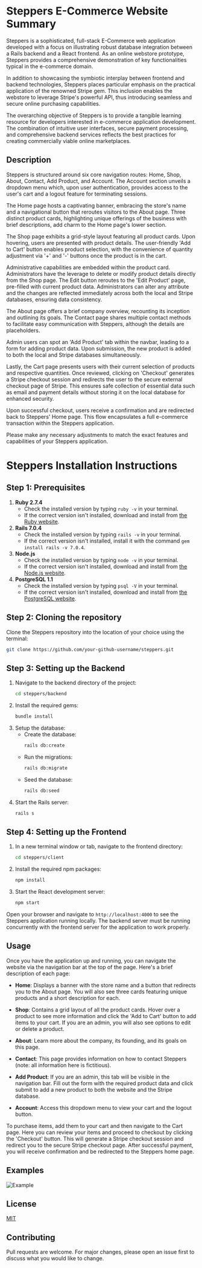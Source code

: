 # Steppers E-Commerce Website Summary
Steppers is a sophisticated, full-stack E-Commerce web application developed with a focus on illustrating robust database integration between a Rails backend and a React frontend. As an online webstore prototype, Steppers provides a comprehensive demonstration of key functionalities typical in the e-commerce domain.

In addition to showcasing the symbiotic interplay between frontend and backend technologies, Steppers places particular emphasis on the practical application of the renowned Stripe gem. This inclusion enables the webstore to leverage Stripe's powerful API, thus introducing seamless and secure online purchasing capabilities.

The overarching objective of Steppers is to provide a tangible learning resource for developers interested in e-commerce application development. The combination of intuitive user interfaces, secure payment processing, and comprehensive backend services reflects the best practices for creating commercially viable online marketplaces.

## Description
Steppers is structured around six core navigation routes: Home, Shop, About, Contact, Add Product, and Account. The Account section unveils a dropdown menu which, upon user authentication, provides access to the user's cart and a logout feature for terminating sessions.

The Home page hosts a captivating banner, embracing the store's name and a navigational button that reroutes visitors to the About page. Three distinct product cards, highlighting unique offerings of the business with brief descriptions, add charm to the Home page's lower section.

The Shop page exhibits a grid-style layout featuring all product cards. Upon hovering, users are presented with product details. The user-friendly 'Add to Cart' button enables product selection, with the convenience of quantity adjustment via '+' and '-' buttons once the product is in the cart.

Administrative capabilities are embedded within the product card. Administrators have the leverage to delete or modify product details directly from the Shop page. The Edit button reroutes to the 'Edit Product' page, pre-filled with current product data. Administrators can alter any attribute and the changes are reflected immediately across both the local and Stripe databases, ensuring data consistency.

The About page offers a brief company overview, recounting its inception and outlining its goals. The Contact page shares multiple contact methods to facilitate easy communication with Steppers, although the details are placeholders.

Admin users can spot an 'Add Product' tab within the navbar, leading to a form for adding product data. Upon submission, the new product is added to both the local and Stripe databases simultaneously.

Lastly, the Cart page presents users with their current selection of products and respective quantities. Once reviewed, clicking on 'Checkout' generates a Stripe checkout session and redirects the user to the secure external checkout page of Stripe. This ensures safe collection of essential data such as email and payment details without storing it on the local database for enhanced security.

Upon successful checkout, users receive a confirmation and are redirected back to Steppers' Home page. This flow encapsulates a full e-commerce transaction within the Steppers application.

Please make any necessary adjustments to match the exact features and capabilities of your Steppers application.

<!-- ## Installation
1. **Copy the repository:** 
```
git@github.com:lbarsis/shoe-store.git
```
2. **Open up the terminal and clone the repository into the desired directory using:**
```
git clone git@github.com:lbarsis/shoe-store.git
```
3. **Install Bundle** 
```
bundle install
```
3. **Install npm** 
```
npm install --prefix client
```
3. **Start Server and enter password** 
```
sudo service postgresql start
```
4. **Run Server** 
```
rails s
```
5. **Run application using:** 
```
npm start
``` -->

# Steppers Installation Instructions

## Step 1: Prerequisites

1. **Ruby 2.7.4**
    - Check the installed version by typing `ruby -v` in your terminal. 
    - If the correct version isn't installed, download and install from [the Ruby website](https://www.ruby-lang.org/en/downloads/).
2. **Rails 7.0.4**
    - Check the installed version by typing `rails -v` in your terminal. 
    - If the correct version isn't installed, install it with the command `gem install rails -v 7.0.4`.
3. **Node.js**
    - Check the installed version by typing `node -v` in your terminal. 
    - If the correct version isn't installed, download and install from [the Node.js website](https://nodejs.org/en/download/).
4. **PostgreSQL 1.1**
    - Check the installed version by typing `psql -V` in your terminal. 
    - If the correct version isn't installed, download and install from [the PostgreSQL website](https://www.postgresql.org/download/).

## Step 2: Cloning the repository

Clone the Steppers repository into the location of your choice using the terminal:

```bash
git clone https://github.com/your-github-username/steppers.git
```

## Step 3: Setting up the Backend

1. Navigate to the backend directory of the project: 
    ```bash
    cd steppers/backend
    ```
2. Install the required gems: 
    ```bash
    bundle install
    ```
3. Setup the database:
    - Create the database: 
        ```bash
        rails db:create
        ```
    - Run the migrations: 
        ```bash
        rails db:migrate
        ```
    - Seed the database: 
        ```bash
        rails db:seed
        ```
4. Start the Rails server: 
    ```bash
    rails s
    ```

## Step 4: Setting up the Frontend

1. In a new terminal window or tab, navigate to the frontend directory: 
    ```bash
    cd steppers/client
    ```
2. Install the required npm packages: 
    ```bash
    npm install
    ```
3. Start the React development server: 
    ```bash
    npm start
    ```

Open your browser and navigate to `http://localhost:4000` to see the Steppers application running locally. The backend server must be running concurrently with the frontend server for the application to work properly.

## Usage

Once you have the application up and running, you can navigate the website via the navigation bar at the top of the page. Here's a brief description of each page:

- **Home**: Displays a banner with the store name and a button that redirects you to the About page. You will also see three cards featuring unique products and a short description for each.

- **Shop**: Contains a grid layout of all the product cards. Hover over a product to see more information and click the 'Add to Cart' button to add items to your cart. If you are an admin, you will also see options to edit or delete a product.

- **About**: Learn more about the company, its founding, and its goals on this page.

- **Contact**: This page provides information on how to contact Steppers (note: all information here is fictitious).

- **Add Product**: If you are an admin, this tab will be visible in the navigation bar. Fill out the form with the required product data and click submit to add a new product to both the website and the Stripe database.

- **Account**: Access this dropdown menu to view your cart and the logout button.

To purchase items, add them to your cart and then navigate to the Cart page. Here you can review your items and proceed to checkout by clicking the 'Checkout' button. This will generate a Stripe checkout session and redirect you to the secure Stripe checkout page. After successful payment, you will receive confirmation and be redirected to the Steppers home page.


## Examples
![Example](./images/video1765546443.gif)

## License
[MIT](https://choosealicense.com/licenses/mit/)

## Contributing
Pull requests are welcome. For major changes, please open an issue first to discuss what you would like to change.